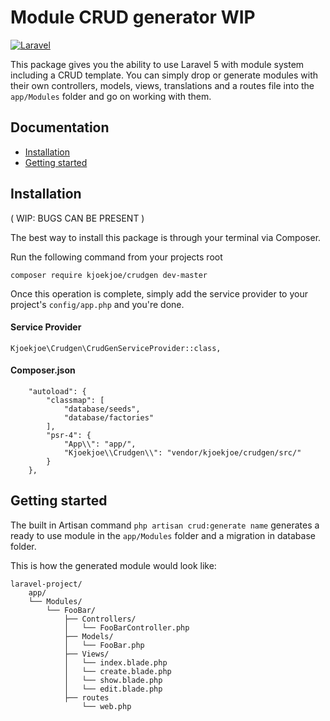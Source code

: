 # Module CRUD generator WIP
[![Laravel](https://img.shields.io/badge/laravel-5-orange.svg)](http://laravel.com)

This package gives you the ability to use Laravel 5 with module system including a CRUD template.
You can simply drop or generate modules with their own controllers, models, views, translations and a routes file into the `app/Modules` folder and go on working with them.

## Documentation

* [Installation](#installation)
* [Getting started](#getting-started)


<a name="installation"></a>
## Installation
( WIP: BUGS CAN BE PRESENT )

The best way to install this package is through your terminal via Composer.

Run the following command from your projects root
```
composer require kjoekjoe/crudgen dev-master
```
Once this operation is complete, simply add the service provider to your project's `config/app.php` and you're done.

#### Service Provider
```
Kjoekjoe\Crudgen\CrudGenServiceProvider::class,
```
#### Composer.json
```
    "autoload": {
        "classmap": [
            "database/seeds",
            "database/factories"
        ],
        "psr-4": {
            "App\\": "app/",
            "Kjoekjoe\\Crudgen\\": "vendor/kjoekjoe/crudgen/src/"
        }
    },
```

<a name="getting-started"></a>
## Getting started

The built in Artisan command `php artisan crud:generate name` generates a ready to use module in the `app/Modules` folder and a migration in database folder.


This is how the generated module would look like:
```
laravel-project/
    app/
    └── Modules/
        └── FooBar/
            ├── Controllers/
            │   └── FooBarController.php
            ├── Models/
            │   └── FooBar.php
            ├── Views/
            │   └── index.blade.php
            │   └── create.blade.php
            │   └── show.blade.php
            │   └── edit.blade.php
            ├── routes
                └── web.php
                
```